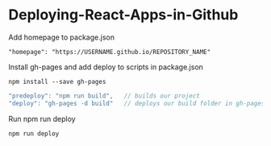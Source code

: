 # Deploying-React-Apps-in-Github

Add homepage to package.json

```
"homepage": "https://USERNAME.github.io/REPOSITORY_NAME"
```

Install gh-pages and add deploy to scripts in package.json

```
npm install --save gh-pages
```

```javascript
"predeploy": "npm run build",   // builds our project
"deploy": "gh-pages -d build"   // deploys our build folder in gh-pages
```

Run npm run deploy

```
npm run deploy
```
